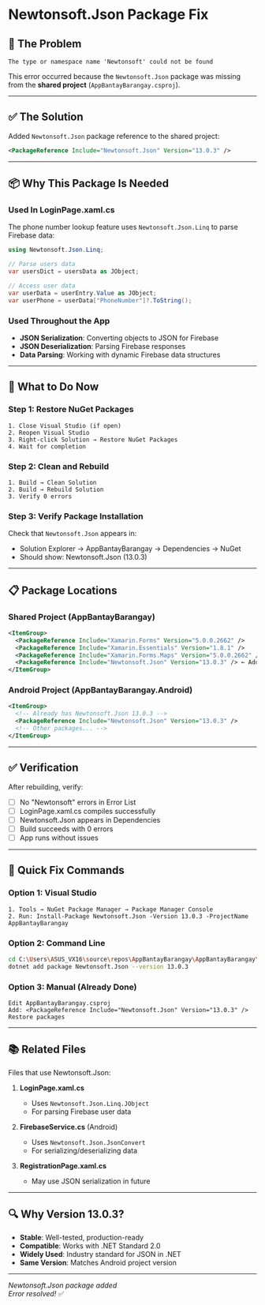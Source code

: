 # Newtonsoft.Json Package Fix

## 🐛 The Problem

```
The type or namespace name 'Newtonsoft' could not be found
```

This error occurred because the `Newtonsoft.Json` package was missing from the **shared project** (`AppBantayBarangay.csproj`).

---

## ✅ The Solution

Added `Newtonsoft.Json` package reference to the shared project:

```xml
<PackageReference Include="Newtonsoft.Json" Version="13.0.3" />
```

---

## 📦 Why This Package Is Needed

### Used In LoginPage.xaml.cs

The phone number lookup feature uses `Newtonsoft.Json.Linq` to parse Firebase data:

```csharp
using Newtonsoft.Json.Linq;

// Parse users data
var usersDict = usersData as JObject;

// Access user data
var userData = userEntry.Value as JObject;
var userPhone = userData["PhoneNumber"]?.ToString();
```

### Used Throughout the App

- **JSON Serialization**: Converting objects to JSON for Firebase
- **JSON Deserialization**: Parsing Firebase responses
- **Data Parsing**: Working with dynamic Firebase data structures

---

## 🔧 What to Do Now

### Step 1: Restore NuGet Packages

```
1. Close Visual Studio (if open)
2. Reopen Visual Studio
3. Right-click Solution → Restore NuGet Packages
4. Wait for completion
```

### Step 2: Clean and Rebuild

```
1. Build → Clean Solution
2. Build → Rebuild Solution
3. Verify 0 errors
```

### Step 3: Verify Package Installation

Check that `Newtonsoft.Json` appears in:
- Solution Explorer → AppBantayBarangay → Dependencies → NuGet
- Should show: Newtonsoft.Json (13.0.3)

---

## 📋 Package Locations

### Shared Project (AppBantayBarangay)
```xml
<ItemGroup>
  <PackageReference Include="Xamarin.Forms" Version="5.0.0.2662" />
  <PackageReference Include="Xamarin.Essentials" Version="1.8.1" />
  <PackageReference Include="Xamarin.Forms.Maps" Version="5.0.0.2662" />
  <PackageReference Include="Newtonsoft.Json" Version="13.0.3" /> ← Added
</ItemGroup>
```

### Android Project (AppBantayBarangay.Android)
```xml
<ItemGroup>
  <!-- Already has Newtonsoft.Json 13.0.3 -->
  <PackageReference Include="Newtonsoft.Json" Version="13.0.3" />
  <!-- Other packages... -->
</ItemGroup>
```

---

## ✅ Verification

After rebuilding, verify:

- [ ] No "Newtonsoft" errors in Error List
- [ ] LoginPage.xaml.cs compiles successfully
- [ ] Newtonsoft.Json appears in Dependencies
- [ ] Build succeeds with 0 errors
- [ ] App runs without issues

---

## 🎯 Quick Fix Commands

### Option 1: Visual Studio
```
1. Tools → NuGet Package Manager → Package Manager Console
2. Run: Install-Package Newtonsoft.Json -Version 13.0.3 -ProjectName AppBantayBarangay
```

### Option 2: Command Line
```bash
cd C:\Users\ASUS_VX16\source\repos\AppBantayBarangay\AppBantayBarangay\AppBantayBarangay
dotnet add package Newtonsoft.Json --version 13.0.3
```

### Option 3: Manual (Already Done)
```
Edit AppBantayBarangay.csproj
Add: <PackageReference Include="Newtonsoft.Json" Version="13.0.3" />
Restore packages
```

---

## 📚 Related Files

Files that use Newtonsoft.Json:

1. **LoginPage.xaml.cs**
   - Uses `Newtonsoft.Json.Linq.JObject`
   - For parsing Firebase user data

2. **FirebaseService.cs** (Android)
   - Uses `Newtonsoft.Json.JsonConvert`
   - For serializing/deserializing data

3. **RegistrationPage.xaml.cs**
   - May use JSON serialization in future

---

## 🔍 Why Version 13.0.3?

- **Stable**: Well-tested, production-ready
- **Compatible**: Works with .NET Standard 2.0
- **Widely Used**: Industry standard for JSON in .NET
- **Same Version**: Matches Android project version

---

*Newtonsoft.Json package added*  
*Error resolved!* ✅
